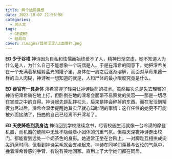 ```yaml
---
title: 两个结局猜想
date: 2023-10-07 21:55:58
categories:
  - 同人文
tags:
  - GE或BE
  - 结局向  
cover: /images/其他涩涩/止血誓约.png
---
```

**ED 少于谷堆**
神诗因为自私和怯懦而始终爱不了人，精神日渐空虚，她不知道人为什么是人，为什么自己不能想象一个玩偶是人。于是在澪希的同意下，她把澪希关在一个充满着核辐射蓝光的罐子里，身体在一周之后逐渐溶解，而面对草莓果酱一样的血人肉糊，神诗唯一想知道的就是，人和尸体的最小限度究竟是什么。

**ED 器官有一具身体**
澪希掌握了轻易让神诗破防的技术。虽然每次总是失去理智的神诗把澪希骑在地上打，但卧倒在地的澪希会面带不易察觉的笑容——那是一切尽在掌控之中的自得。神诗起先是乱摔枕头，后来是摔会碎掉的东西。而在发泄到精疲力尽过后，澪希会温柔提醒她其实早就心知肚明的事情：这样任性的她更不可能被外面接纳了，扭曲的自己已经离不开澪希了。

**ED 天使降临到我身边**
神诗回到学校继续念书，尽管校园生活就像一台冷漠的摩登机器，而机器的缝隙中无处不隐藏着小团体的沉重气氛。但每天深夜神诗走出校门，都能看到远处一个奶茶色的身影。她通常正坐在台阶上，一对脚趾互相拱成尖尖消磨时间，但看到神诗呆毛就会支棱起来。神诗在同学们羡慕与议论的气氛中，挽着澪希骨感的手臂，有说有笑地回家。直到上了大学她们都在同居。